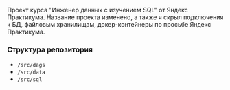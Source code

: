Проект курса "Инженер данных с изучением SQL" от Яндекс Практикума. Название проекта изменено, а также я скрыл подключения к БД, файловым хранилищам, докер-контейнеры по просьбе Яндекс Практикума.

### Структура репозитория
- `/src/dags`
- `/src/data`
- `/src/sql`
